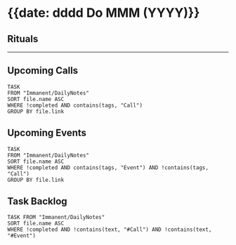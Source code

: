 # {{date: dddd Do MMM (YYYY)}}

## Rituals

--- 

## Upcoming Calls
```dataview
TASK 
FROM "Immanent/DailyNotes"
SORT file.name ASC
WHERE !completed AND contains(tags, "Call")
GROUP BY file.link
```

## Upcoming Events
```dataview
TASK 
FROM "Immanent/DailyNotes"
SORT file.name ASC
WHERE !completed AND contains(tags, "Event") AND !contains(tags, "Call")
GROUP BY file.link
```

## Task Backlog
```dataview
TASK FROM "Immanent/DailyNotes" 
SORT file.name ASC
WHERE !completed AND !contains(text, "#Call") AND !contains(text, "#Event")
```